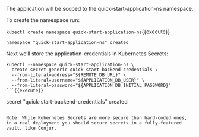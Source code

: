 
The application will be scoped to the quick-start-application-ns namespace.

To create the namespace run:

`kubectl create namespace quick-start-application-ns`{{execute}}

`namespace "quick-start-application-ns" created`

Next we’ll store the application-credentials in Kubernetes Secrets:

```
kubectl --namespace quick-start-application-ns \
  create secret generic quick-start-backend-credentials \
  --from-literal=address="${REMOTE_DB_URL}" \
  --from-literal=username="${APPLICATION_DB_USER}" \
  --from-literal=password="${APPLICATION_DB_INITIAL_PASSWORD}"
```{{execute}}

```
secret "quick-start-backend-credentials" created
```

Note: While Kubernetes Secrets are more secure than hard-coded ones, in a real deployment you should secure secrets in a fully-featured vault, like Conjur.

